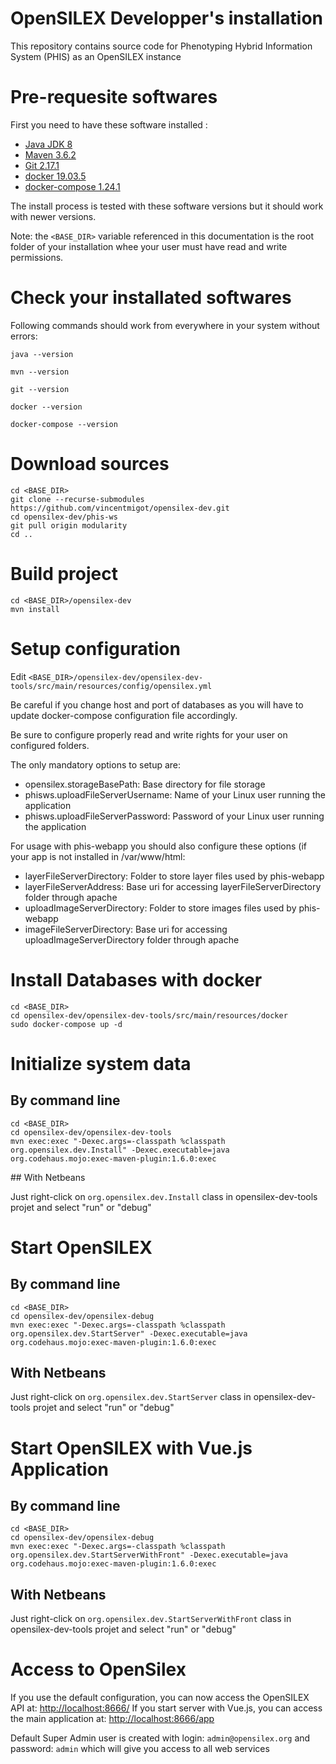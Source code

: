 OpenSILEX Developper's installation
=======================================================

This repository contains source code for Phenotyping Hybrid Information System (PHIS) as an OpenSILEX instance

# Pre-requesite softwares

First you need to have these software installed :

- [Java JDK 8](https://jdk.java.net/java-se-ri/8)
- [Maven 3.6.2](https://maven.apache.org/install.html)
- [Git 2.17.1](https://git-scm.com/book/en/v2/Getting-Started-Installing-Git)
- [docker 19.03.5](https://docs.docker.com/install/)
- [docker-compose 1.24.1](https://docs.docker.com/compose/install/)

The install process is tested with these software versions but it should work with newer versions.

Note: the ```<BASE_DIR>``` variable referenced in this documentation is the root folder of your installation whee your user must have read and write permissions.

# Check your installated softwares

Following commands should work from everywhere in your system without errors:

```java --version```

```mvn --version```

```git --version```

```docker --version```

```docker-compose --version```


# Download sources

```
cd <BASE_DIR>
git clone --recurse-submodules https://github.com/vincentmigot/opensilex-dev.git
cd opensilex-dev/phis-ws
git pull origin modularity
cd ..
```

# Build project

```
cd <BASE_DIR>/opensilex-dev
mvn install
```

# Setup configuration

Edit ```<BASE_DIR>/opensilex-dev/opensilex-dev-tools/src/main/resources/config/opensilex.yml```

Be careful if you change host and port of databases as you will have to update docker-compose configuration file accordingly.

Be sure to configure properly read and write rights for your user on configured folders.

The only mandatory options to setup are:
- opensilex.storageBasePath: Base directory for file storage
- phisws.uploadFileServerUsername: Name of your Linux user running the application
- phisws.uploadFileServerPassword: Password of your Linux user running the application

For usage with phis-webapp you should also configure these options (if your app is not installed in /var/www/html:
- layerFileServerDirectory: Folder to store layer files used by phis-webapp
- layerFileServerAddress: Base uri for accessing layerFileServerDirectory folder through apache
- uploadImageServerDirectory: Folder to store images files used by phis-webapp
- imageFileServerDirectory:  Base uri for accessing uploadImageServerDirectory folder through apache

# Install Databases with docker

```
cd <BASE_DIR>
cd opensilex-dev/opensilex-dev-tools/src/main/resources/docker
sudo docker-compose up -d
```

# Initialize system data

## By command line
```
cd <BASE_DIR>
cd opensilex-dev/opensilex-dev-tools
mvn exec:exec "-Dexec.args=-classpath %classpath org.opensilex.dev.Install" -Dexec.executable=java org.codehaus.mojo:exec-maven-plugin:1.6.0:exec
```

## With Netbeans

Just right-click on ```org.opensilex.dev.Install``` class in opensilex-dev-tools projet and select "run" or "debug"

# Start OpenSILEX

## By command line

```
cd <BASE_DIR>
cd opensilex-dev/opensilex-debug
mvn exec:exec "-Dexec.args=-classpath %classpath org.opensilex.dev.StartServer" -Dexec.executable=java org.codehaus.mojo:exec-maven-plugin:1.6.0:exec
```

## With Netbeans

Just right-click on ```org.opensilex.dev.StartServer``` class in opensilex-dev-tools projet and select "run" or "debug"

# Start OpenSILEX with Vue.js Application

## By command line

```
cd <BASE_DIR>
cd opensilex-dev/opensilex-debug
mvn exec:exec "-Dexec.args=-classpath %classpath org.opensilex.dev.StartServerWithFront" -Dexec.executable=java org.codehaus.mojo:exec-maven-plugin:1.6.0:exec
```

## With Netbeans

Just right-click on ```org.opensilex.dev.StartServerWithFront``` class in opensilex-dev-tools projet and select "run" or "debug"

# Access to OpenSilex

If you use the default configuration, you can now access the OpenSILEX API at: [http://localhost:8666/](http://localhost:8666/)
If you start server with Vue.js, you can access the main application at: [http://localhost:8666/app](http://localhost:8666/app)

Default Super Admin user is created with login: ```admin@opensilex.org``` and password: ```admin``` which will give you access to all web services


